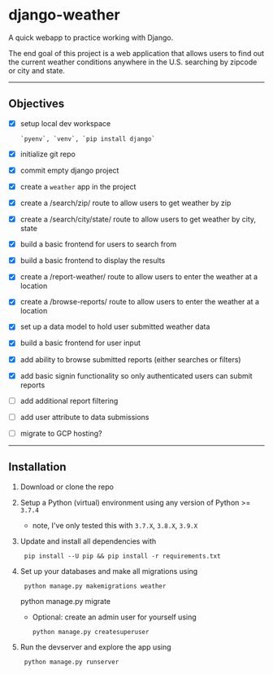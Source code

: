 # django-weather

A quick webapp to practice working with Django.

The end goal of this project is a web application that allows users to find out the current weather conditions anywhere in the U.S. searching by zipcode or city and state.

---

## Objectives

- [x] setup local dev workspace

      `pyenv`, `venv`, `pip install django`
- [x] initialize git repo

- [x] commit empty django project

- [x] create a `weather` app in the project

- [x] create a /search/zip/ route to allow users to get weather by zip

- [x] create a /search/city/state/ route to allow users to get weather by city, state

- [x] build a basic frontend for users to search from

- [x] build a basic frontend to display the results

- [x] create a /report-weather/ route to allow users to enter the weather at a location

- [x] create a /browse-reports/ route to allow users to enter the weather at a location

- [x] set up a data model to hold user submitted weather data

- [x] build a basic frontend for user input

- [x] add ability to browse submitted reports (either searches or filters)

- [x] add basic signin functionality so only authenticated users can submit reports

- [ ] add additional report filtering

- [ ] add user attribute to data submissions

- [ ] migrate to GCP hosting?

---

## Installation

1. Download or clone the repo
1. Setup a Python (virtual) environment using any version of Python >= `3.7.4`
    - note, I've only tested this with `3.7.X`, `3.8.X`, `3.9.X`
1. Update and install all dependencies with

        pip install --U pip && pip install -r requirements.txt

1. Set up your databases and make all migrations using

        python manage.py makemigrations weather
      python manage.py migrate

    - Optional: create an admin user for yourself using

          python manage.py createsuperuser
1. Run the devserver and explore the app using

        python manage.py runserver
